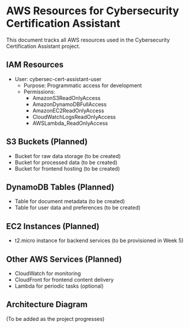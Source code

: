# AWS Resources for Cybersecurity Certification Assistant

This document tracks all AWS resources used in the Cybersecurity Certification Assistant project.

## IAM Resources

- User: cybersec-cert-assistant-user
  - Purpose: Programmatic access for development
  - Permissions: 
    - AmazonS3ReadOnlyAccess
    - AmazonDynamoDBFullAccess
    - AmazonEC2ReadOnlyAccess
    - CloudWatchLogsReadOnlyAccess
    - AWSLambda_ReadOnlyAccess

## S3 Buckets (Planned)

- Bucket for raw data storage (to be created)
- Bucket for processed data (to be created)
- Bucket for frontend hosting (to be created)

## DynamoDB Tables (Planned)

- Table for document metadata (to be created)
- Table for user data and preferences (to be created)

## EC2 Instances (Planned)

- t2.micro instance for backend services (to be provisioned in Week 5)

## Other AWS Services (Planned)

- CloudWatch for monitoring
- CloudFront for frontend content delivery
- Lambda for periodic tasks (optional)

## Architecture Diagram

(To be added as the project progresses)